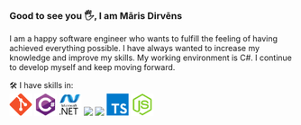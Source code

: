 ### Good to see you :raised_hand_with_fingers_splayed:, I am Māris Dirvēns

I am a happy software engineer who wants to fulfill the feeling of having achieved everything possible. I have always wanted to increase my knowledge and improve my skills. My working environment is C#. I continue to develop myself and keep moving forward. 

:hammer_and_wrench: I have skills in:  
<img src="https://github.com/devicons/devicon/blob/master/icons/git/git-original.svg" ang="Git logo" width="40" length="40" />
<img src="https://github.com/devicons/devicon/blob/master/icons/csharp/csharp-original.svg" ang="C# logo" width="40" length="40" />
<img src="https://github.com/devicons/devicon/blob/master/icons/dot-net/dot-net-original-wordmark.svg" ang=".NET logo" width="40" length="40" />
<img src="https://symbols.getvecta.com/stencil_28/61_sql-database-generic.90b41636a8.svg" ang="SQL logo" width="40" length="40" />
<img src="https://cdn.worldvectorlogo.com/logos/css-3.svg" ang="CSS logo" width="40" length="40" />
<img src="https://github.com/devicons/devicon/blob/master/icons/typescript/typescript-original.svg" ang="TypeScript logo" width="40" length="40" />
<img src="https://github.com/devicons/devicon/blob/master/icons/nodejs/nodejs-original.svg" ang="NodeJs logo" width="40" length="40" />


<!--
**MDirvens/MDirvens** is a ✨ _special_ ✨ repository because its `README.md` (this file) appears on your GitHub profile.

Here are some ideas to get you started:

- 🔭 I’m currently working on ...
- 🌱 I’m currently learning ...
- 👯 I’m looking to collaborate on ...
- 🤔 I’m looking for help with ...
- 💬 Ask me about ...
- 📫 How to reach me: ...
- 😄 Pronouns: ...
- ⚡ Fun fact: ...
-->
